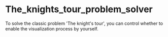 # The_knights_tour_problem_solver
To solve the classic problem 'The knight's tour', you can control whether to enable the visualization process by yourself.
